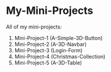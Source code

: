 # My-Mini-Projects
All of my mini-projects:

1. Mini-Project-1 (A-Simple-3D-Button)
2. Mini-Project-2   (A-3D-Navbar)
3. Mini-Project-3   (Login-Form)
4. Mini-Project-4 (Christmas-Collection)
5. Mini-Project-5   (A-3D-Table)
